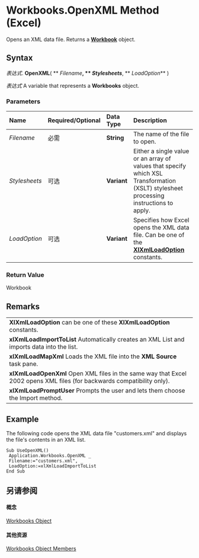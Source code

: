 
# Workbooks.OpenXML Method (Excel)

Opens an XML data file. Returns a  **[Workbook](8c00aa60-c974-eed3-0812-3c9625eb0d4c.md)** object.


## Syntax

 _表达式_. **OpenXML**( ** _Filename_**, ** _Stylesheets_**, ** _LoadOption_** )

 _表达式_ A variable that represents a **Workbooks** object.


### Parameters



|**Name**|**Required/Optional**|**Data Type**|**Description**|
|:-----|:-----|:-----|:-----|
| _Filename_|必需|**String**|The name of the file to open.|
| _Stylesheets_|可选|**Variant**|Either a single value or an array of values that specify which XSL Transformation (XSLT) stylesheet processing instructions to apply.|
| _LoadOption_|可选|**Variant**|Specifies how Excel opens the XML data file. Can be one of the  **[XlXmlLoadOption](1ab2eb99-e022-b394-059c-e72f85fec05a.md)** constants.|

### Return Value

Workbook


## Remarks




||
|:-----|
|**XlXmlLoadOption** can be one of these **XlXmlLoadOption** constants.|
|**xlXmlLoadImportToList** Automatically creates an XML List and imports data into the list.|
|**xlXmlLoadMapXml** Loads the XML file into the **XML Source** task pane.|
|**xlXmlLoadOpenXml** Open XML files in the same way that Excel 2002 opens XML files (for backwards compatibility only).|
|**xlXmlLoadPromptUser** Prompts the user and lets them choose the Import method.|

## Example

The following code opens the XML data file "customers.xml" and displays the file's contents in an XML list.


```
Sub UseOpenXML() 
 Application.Workbooks.OpenXML _ 
 Filename:="customers.xml", _ 
 LoadOption:=xlXmlLoadImportToList 
End Sub
```


## 另请参阅


#### 概念


[Workbooks Object](f768da57-013a-e652-0f5d-60b03aa4240a.md)
#### 其他资源


[Workbooks Object Members](http://msdn.microsoft.com/library/77e7bb0b-2491-d9ca-56f0-4cc77d146913%28Office.15%29.aspx)